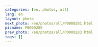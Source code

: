 ```yaml
---
categories: [en, photos, all]
lang: en
layout: photo
next_photo: /en/photos/all/P0000281.html
picname: P0000280
prev_photo: /en/photos/all/P0000283.html
tags: []
---
```

